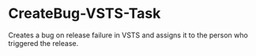 # CreateBug-VSTS-Task
Creates a bug on release failure in VSTS and assigns it to the person who triggered the release.
